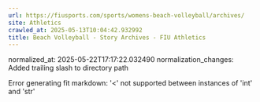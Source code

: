 ```yaml
---
url: https://fiusports.com/sports/womens-beach-volleyball/archives/
site: Athletics
crawled_at: 2025-05-13T10:04:42.932992
title: Beach Volleyball - Story Archives - FIU Athletics
---
```

normalized_at: 2025-05-22T17:17:22.032490
normalization_changes: Added trailing slash to directory path

Error generating fit markdown: '<' not supported between instances of 'int' and 'str'
